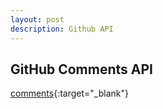 ```yaml
---
layout: post
description: Github API
---
```


## GitHub Comments API
[comments](https://developer.github.com/v3/issues/comments/){:target="_blank"}
